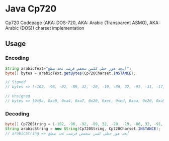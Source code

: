 # Java Cp720

Cp720 Codepage (AKA: DOS-720, AKA: Arabic (Transparent ASMO), AKA: Arabic (DOS)) charset implementation

## Usage

### Encoding
```java
String arabicText="أبجد هوز حطي كلمن سعفص قرشت ثخذ ضظغ";
byte[] bytes = arabicText.getBytes(Cp720Charset.INSTANCE);

// Signed
// bytes => [-102, -96, -92, -89, 32, -20, -19, -86, 32, -91, -31, -17, 32, -24, -23, -22, -21, 32, -85, -29, -27, -83, 32, -25, -87, -84, -94, 32, -93, -90, -88, 32, -32, -30, -28]
    
// Unsigned
// bytes => [0x9a, 0xa0, 0xa4, 0xa7, 0x20, 0xec, 0xed, 0xaa, 0x20, 0xa5, 0xe1, 0xef, 0x20, 0xe8, 0xe9, 0xea, 0xeb, 0x20, 0xab, 0xe3, 0xe5, 0xad, 0x20, 0xe7, 0xa9, 0xac, 0xa2, 0x20, 0xa3, 0xa6, 0xa8, 0x20, 0xe0, 0xe2, 0xe4]
```

### Decoding
```java
byte[] Cp720String = {-102, -96, -92, -89, 32, -20, -19, -86, 32, -91, -31, -17, 32, -24, -23, -22, -21, 32, -85, -29, -27, -83, 32, -25, -87, -84, -94, 32, -93, -90, -88, 32, -32, -30, -28};
String arabicString = new String(Cp720String, Cp720Charset.INSTANCE);
// arabicString => أبجد هوز حطي كلمن سعفص قرشت ثخذ ضظغ
```